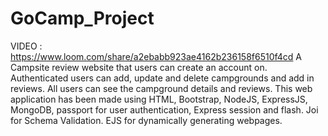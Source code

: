 # GoCamp_Project
VIDEO : https://www.loom.com/share/a2ebabb923ae4162b236158f6510f4cd
A Campsite review website that users can create an account on. Authenticated users can add, update and delete campgrounds and add in reviews. All users can see the campground details and reviews.
This web application has been made using HTML, Bootstrap, NodeJS, ExpressJS, MongoDB, passport for user authentication, Express session and flash. Joi for Schema Validation. EJS for dynamically generating webpages. 
